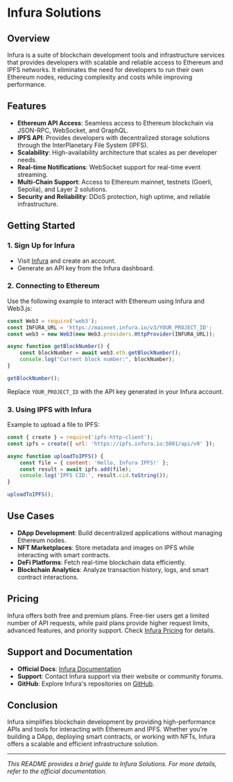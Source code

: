 # Infura Solutions

## Overview
Infura is a suite of blockchain development tools and infrastructure services that provides developers with scalable and reliable access to Ethereum and IPFS networks. It eliminates the need for developers to run their own Ethereum nodes, reducing complexity and costs while improving performance.

## Features
- **Ethereum API Access**: Seamless access to Ethereum blockchain via JSON-RPC, WebSocket, and GraphQL.
- **IPFS API**: Provides developers with decentralized storage solutions through the InterPlanetary File System (IPFS).
- **Scalability**: High-availability architecture that scales as per developer needs.
- **Real-time Notifications**: WebSocket support for real-time event streaming.
- **Multi-Chain Support**: Access to Ethereum mainnet, testnets (Goerli, Sepolia), and Layer 2 solutions.
- **Security and Reliability**: DDoS protection, high uptime, and reliable infrastructure.

## Getting Started
### 1. Sign Up for Infura
- Visit [Infura](https://infura.io/) and create an account.
- Generate an API key from the Infura dashboard.

### 2. Connecting to Ethereum
Use the following example to interact with Ethereum using Infura and Web3.js:

```javascript
const Web3 = require('web3');
const INFURA_URL = 'https://mainnet.infura.io/v3/YOUR_PROJECT_ID';
const web3 = new Web3(new Web3.providers.HttpProvider(INFURA_URL));

async function getBlockNumber() {
    const blockNumber = await web3.eth.getBlockNumber();
    console.log("Current block number:", blockNumber);
}

getBlockNumber();
```

Replace `YOUR_PROJECT_ID` with the API key generated in your Infura account.

### 3. Using IPFS with Infura
Example to upload a file to IPFS:

```javascript
const { create } = require('ipfs-http-client');
const ipfs = create({ url: 'https://ipfs.infura.io:5001/api/v0' });

async function uploadToIPFS() {
    const file = { content: 'Hello, Infura IPFS!' };
    const result = await ipfs.add(file);
    console.log('IPFS CID:', result.cid.toString());
}

uploadToIPFS();
```

## Use Cases
- **DApp Development**: Build decentralized applications without managing Ethereum nodes.
- **NFT Marketplaces**: Store metadata and images on IPFS while interacting with smart contracts.
- **DeFi Platforms**: Fetch real-time blockchain data efficiently.
- **Blockchain Analytics**: Analyze transaction history, logs, and smart contract interactions.

## Pricing
Infura offers both free and premium plans. Free-tier users get a limited number of API requests, while paid plans provide higher request limits, advanced features, and priority support. Check [Infura Pricing](https://infura.io/pricing) for details.

## Support and Documentation
- **Official Docs**: [Infura Documentation](https://docs.infura.io/)
- **Support**: Contact Infura support via their website or community forums.
- **GitHub**: Explore Infura's repositories on [GitHub](https://github.com/infura/).

## Conclusion
Infura simplifies blockchain development by providing high-performance APIs and tools for interacting with Ethereum and IPFS. Whether you’re building a DApp, deploying smart contracts, or working with NFTs, Infura offers a scalable and efficient infrastructure solution.

---

*This README provides a brief guide to Infura Solutions. For more details, refer to the official documentation.*

